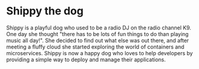 # Shippy the dog

Shippy is a playful dog who used to be a radio DJ on the radio channel K9. One
day she thought "there has to be lots of fun things to do than playing music all
day!". She decided to find out what else was out there, and after meeting a
fluffy cloud she started exploring the world of containers and microservices.
Shippy is now a happy dog who loves to help developers by providing a simple way
to deploy and manage their applications.
